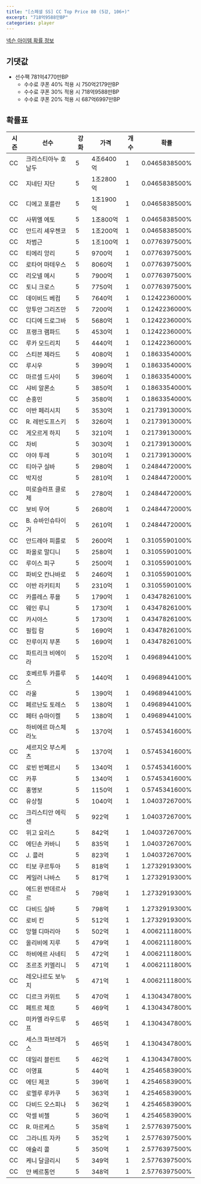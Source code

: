 ```yaml
---
title: "[스페셜 SS] CC Top Price 80 (5강, 106+)"
excerpt: "718억9588만BP"
categories: player
---
```

[넥슨 아이템 확률 정보](http://iteminfo.nexon.com/probability/fo4?sn=7420)

## 기댓값
  - 선수팩 781억4770만BP
    - 수수료 쿠폰 40% 적용 시 750억2179만BP
    - 수수료 쿠폰 30% 적용 시 718억9588만BP
    - 수수료 쿠폰 20% 적용 시 687억6997만BP


## 확률표

|시즌|선수|강화|가격|개수|확률|
|---|---|---|---|---|---|
|CC|크리스티아누 호날두|5|4조6400억|1|0.0465838500%|
|CC|지네딘 지단|5|1조2800억|1|0.0465838500%|
|CC|디에고 포를란|5|1조1900억|1|0.0465838500%|
|CC|사뮈엘 에토|5|1조800억|1|0.0465838500%|
|CC|안드리 셰우첸코|5|1조200억|1|0.0465838500%|
|CC|차범근|5|1조100억|1|0.0776397500%|
|CC|티에리 앙리|5|9700억|1|0.0776397500%|
|CC|로타어 마테우스|5|8060억|1|0.0776397500%|
|CC|리오넬 메시|5|7900억|1|0.0776397500%|
|CC|토니 크로스|5|7750억|1|0.0776397500%|
|CC|데이비드 베컴|5|7640억|1|0.1242236000%|
|CC|앙투안 그리즈만|5|7200억|1|0.1242236000%|
|CC|디디에 드로그바|5|5680억|1|0.1242236000%|
|CC|프랭크 램파드|5|4530억|1|0.1242236000%|
|CC|루카 모드리치|5|4440억|1|0.1242236000%|
|CC|스티븐 제라드|5|4080억|1|0.1863354000%|
|CC|루시우|5|3990억|1|0.1863354000%|
|CC|마르셀 드사이|5|3960억|1|0.1863354000%|
|CC|샤비 알론소|5|3850억|1|0.1863354000%|
|CC|손흥민|5|3580억|1|0.1863354000%|
|CC|이반 페리시치|5|3530억|1|0.2173913000%|
|CC|R. 레반도프스키|5|3260억|1|0.2173913000%|
|CC|게오르게 하지|5|3210억|1|0.2173913000%|
|CC|차비|5|3030억|1|0.2173913000%|
|CC|야야 투레|5|3010억|1|0.2173913000%|
|CC|티아구 실바|5|2980억|1|0.2484472000%|
|CC|박지성|5|2810억|1|0.2484472000%|
|CC|미로슬라프 클로제|5|2780억|1|0.2484472000%|
|CC|보비 무어|5|2680억|1|0.2484472000%|
|CC|B. 슈바인슈타이거|5|2610억|1|0.2484472000%|
|CC|안드레아 피를로|5|2600억|1|0.3105590100%|
|CC|파올로 말디니|5|2580억|1|0.3105590100%|
|CC|루이스 피구|5|2500억|1|0.3105590100%|
|CC|파비오 칸나바로|5|2460억|1|0.3105590100%|
|CC|이반 라키티치|5|2310억|1|0.3105590100%|
|CC|카를레스 푸욜|5|1790억|1|0.4347826100%|
|CC|웨인 루니|5|1730억|1|0.4347826100%|
|CC|카시야스|5|1730억|1|0.4347826100%|
|CC|필립 람|5|1690억|1|0.4347826100%|
|CC|잔루이지 부폰|5|1690억|1|0.4347826100%|
|CC|파트리크 비에이라|5|1520억|1|0.4968944100%|
|CC|호베르투 카를루스|5|1440억|1|0.4968944100%|
|CC|라울|5|1390억|1|0.4968944100%|
|CC|페르난도 토레스|5|1380억|1|0.4968944100%|
|CC|페터 슈마이켈|5|1380억|1|0.4968944100%|
|CC|하비에르 마스체라노|5|1370억|1|0.5745341600%|
|CC|세르지오 부스케츠|5|1370억|1|0.5745341600%|
|CC|로빈 반페르시|5|1340억|1|0.5745341600%|
|CC|카푸|5|1340억|1|0.5745341600%|
|CC|홍명보|5|1150억|1|0.5745341600%|
|CC|유상철|5|1040억|1|1.0403726700%|
|CC|크리스티안 에릭센|5|922억|1|1.0403726700%|
|CC|위고 요리스|5|842억|1|1.0403726700%|
|CC|에딘손 카바니|5|835억|1|1.0403726700%|
|CC|J. 콜러|5|823억|1|1.0403726700%|
|CC|티보 쿠르투아|5|818억|1|1.2732919300%|
|CC|케일러 나바스|5|817억|1|1.2732919300%|
|CC|에드윈 반데르사르|5|798억|1|1.2732919300%|
|CC|다비드 실바|5|798억|1|1.2732919300%|
|CC|로비 킨|5|512억|1|1.2732919300%|
|CC|앙헬 디마리아|5|502억|1|4.0062111800%|
|CC|올리비에 지루|5|479억|1|4.0062111800%|
|CC|하비에르 사네티|5|472억|1|4.0062111800%|
|CC|조르조 키엘리니|5|471억|1|4.0062111800%|
|CC|레오나르도 보누치|5|471억|1|4.0062111800%|
|CC|디르크 카위트|5|470억|1|4.1304347800%|
|CC|페트르 체흐|5|469억|1|4.1304347800%|
|CC|미카엘 라우드루프|5|465억|1|4.1304347800%|
|CC|세스크 파브레가스|5|465억|1|4.1304347800%|
|CC|데일리 블린트|5|462억|1|4.1304347800%|
|CC|이영표|5|440억|1|4.2546583900%|
|CC|에딘 제코|5|396억|1|4.2546583900%|
|CC|로멜루 루카쿠|5|363억|1|4.2546583900%|
|CC|다비드 오스피나|5|362억|1|4.2546583900%|
|CC|악셀 비첼|5|360억|1|4.2546583900%|
|CC|R. 마르케스|5|358억|1|2.5776397500%|
|CC|그라니트 자카|5|352억|1|2.5776397500%|
|CC|애슐리 콜|5|350억|1|2.5776397500%|
|CC|케니 달글리시|5|349억|1|2.5776397500%|
|CC|얀 베르통언|5|348억|1|2.5776397500%|
